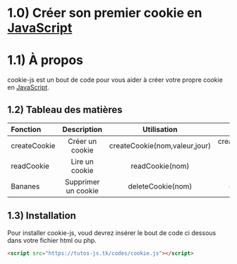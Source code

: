 # 1.0) Créer son premier cookie en [JavaScript][1]

# 1.1) À propos
cookie-js est un bout de code pour vous aider à créer votre propre cookie en [JavaScript][1].

## 1.2) Tableau des matières
| Fonction | Description | Utilisation | Exemple |
| :--------------- | :--------------------: | :---------------------------: | ------------------------: |
| createCookie     |  Créer un cookie       | createCookie(nom,valeur,jour) | createCookie('Cookie','Un bon gros cookie',7) |
| readCookie       |  Lire un cookie        | readCookie(nom)               |                          readCookie('Cookie') |
| Bananes          |  Supprimer un cookie   | deleteCookie(nom)             |                        deleteCookie('Cookie') |

## 1.3) Installation
Pour installer cookie-js, voud devrez insérer le bout de code ci dessous dans votre fichier html ou php.
```html
<script src="https://tutos-js.tk/codes/cookie.js"></script>
```


[1]: https://www.javascript.com/
